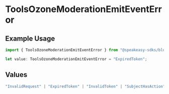 # ToolsOzoneModerationEmitEventError

## Example Usage

```typescript
import { ToolsOzoneModerationEmitEventError } from "@speakeasy-sdks/bluesky/models/errors";

let value: ToolsOzoneModerationEmitEventError = "ExpiredToken";
```

## Values

```typescript
"InvalidRequest" | "ExpiredToken" | "InvalidToken" | "SubjectHasAction"
```